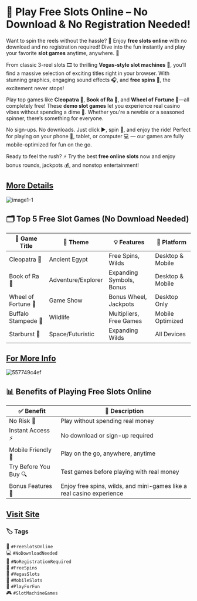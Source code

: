 # 🎰 Play Free Slots Online – No Download & No Registration Needed!

Want to spin the reels without the hassle? 🎯 Enjoy **free slots online** with no download and no registration required! Dive into the fun instantly and play your favorite **slot games** anytime, anywhere. 🚀

From classic 3-reel slots 🎞️ to thrilling **Vegas-style slot machines** 🌆, you’ll find a massive selection of exciting titles right in your browser. With stunning graphics, engaging sound effects 🎧, and **free spins** 🎁, the excitement never stops!

Play top games like **Cleopatra 👑**, **Book of Ra 📜**, and **Wheel of Fortune 🎡**—all completely free! These **demo slot games** let you experience real casino vibes without spending a dime 💸. Whether you're a newbie or a seasoned spinner, there’s something for everyone.

No sign-ups. No downloads. Just click ▶️, spin 🔄, and enjoy the ride! Perfect for playing on your phone 📱, tablet, or computer 💻 — our games are fully mobile-optimized for fun on the go.

Ready to feel the rush? ⚡ Try the best **free online slots** now and enjoy bonus rounds, jackpots 💰, and nonstop entertainment!

[More Details](https://tinyurl.com/33sathw3)
---

![image1-1](https://github.com/user-attachments/assets/1e89642d-f830-40e1-aa6a-d6beec47b266)

## 🗂️ Top 5 Free Slot Games (No Download Needed)

| 🎰 Game Title         | 🎨 Theme            | 💡 Features              | 📱 Platform       |
|----------------------|--------------------|--------------------------|-------------------|
| Cleopatra 👑          | Ancient Egypt       | Free Spins, Wilds        | Desktop & Mobile  |
| Book of Ra 📜         | Adventure/Explorer  | Expanding Symbols, Bonus | Desktop & Mobile  |
| Wheel of Fortune 🎡   | Game Show           | Bonus Wheel, Jackpots    | Desktop Only      |
| Buffalo Stampede 🦬  | Wildlife            | Multipliers, Free Games  | Mobile Optimized  |
| Starburst 🌌          | Space/Futuristic    | Expanding Wilds          | All Devices       |

[For More Info](https://tinyurl.com/uycshsmp)
---

![557749c4ef](https://github.com/user-attachments/assets/5bb138ce-3f29-4773-815f-7c2b6104e8aa)

## 📊 Benefits of Playing Free Slots Online

| ✅ Benefit              | 🎯 Description                                                         |
|------------------------|------------------------------------------------------------------------|
| No Risk 💸             | Play without spending real money                                       |
| Instant Access ⚡      | No download or sign-up required                                        |
| Mobile Friendly 📱     | Play on the go, anywhere, anytime                                      |
| Try Before You Buy 🔍  | Test games before playing with real money                             |
| Bonus Features 🎁      | Enjoy free spins, wilds, and mini-games like a real casino experience |

[Visit Site](https://tinyurl.com/2p644kkh)
---

### 🏷️ Tags  
🎰 `#FreeSlotsOnline`  
💻 `#NoDownloadNeeded`  
🔐 `#NoRegistrationRequired`  
🎁 `#FreeSpins`  
🌟 `#VegasSlots`  
📱 `#MobileSlots`  
💸 `#PlayForFun`  
🎮 `#SlotMachineGames`
